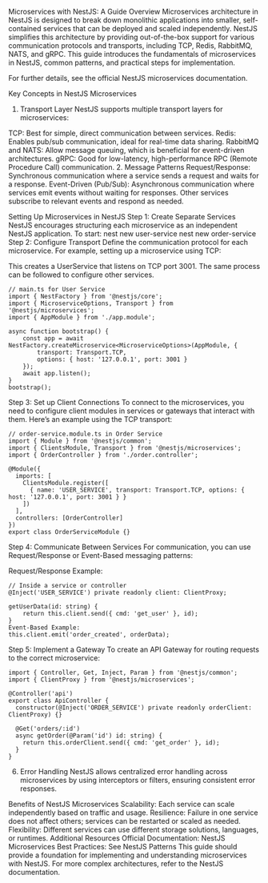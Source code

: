 Microservices with NestJS: A Guide
Overview
Microservices architecture in NestJS is designed to break down monolithic applications into smaller, 
self-contained services that can be deployed and scaled independently. NestJS simplifies this architecture by 
providing out-of-the-box support for various communication protocols and transports, including TCP, Redis, RabbitMQ, NATS, and gRPC. 
This guide introduces the fundamentals of microservices in NestJS, common patterns, and practical steps for implementation.

For further details, see the official NestJS microservices documentation.

Key Concepts in NestJS Microservices
1. Transport Layer
NestJS supports multiple transport layers for microservices:

TCP: Best for simple, direct communication between services.
Redis: Enables pub/sub communication, ideal for real-time data sharing.
RabbitMQ and NATS: Allow message queuing, which is beneficial for event-driven architectures.
gRPC: Good for low-latency, high-performance RPC (Remote Procedure Call) communication.
2. Message Patterns
Request/Response: Synchronous communication where a service sends a request and waits for a response.
Event-Driven (Pub/Sub): Asynchronous communication where services emit events without waiting for responses. Other services subscribe to relevant events and respond as needed.



Setting Up Microservices in NestJS
Step 1: Create Separate Services
NestJS encourages structuring each microservice as an independent NestJS application. To start:
nest new user-service
nest new order-service
Step 2: Configure Transport
Define the communication protocol for each microservice. For example, setting up a microservice using TCP:

This creates a UserService that listens on TCP port 3001. The same process can be followed to configure other services.
```tsx
// main.ts for User Service
import { NestFactory } from '@nestjs/core';
import { MicroserviceOptions, Transport } from '@nestjs/microservices';
import { AppModule } from './app.module';

async function bootstrap() {
    const app = await NestFactory.createMicroservice<MicroserviceOptions>(AppModule, {
        transport: Transport.TCP,
        options: { host: '127.0.0.1', port: 3001 }
    });
    await app.listen();
}
bootstrap();
```
Step 3: Set up Client Connections
To connect to the microservices, you need to configure client modules in services or gateways that interact with them. Here’s an example using the TCP transport:
```tsx
// order-service.module.ts in Order Service
import { Module } from '@nestjs/common';
import { ClientsModule, Transport } from '@nestjs/microservices';
import { OrderController } from './order.controller';

@Module({
  imports: [
    ClientsModule.register([
      { name: 'USER_SERVICE', transport: Transport.TCP, options: { host: '127.0.0.1', port: 3001 } }
    ])
  ],
  controllers: [OrderController]
})
export class OrderServiceModule {}
```
Step 4: Communicate Between Services
For communication, you can use Request/Response or Event-Based messaging patterns:

Request/Response Example:
```tsx
// Inside a service or controller
@Inject('USER_SERVICE') private readonly client: ClientProxy;

getUserData(id: string) {
    return this.client.send({ cmd: 'get_user' }, id);
}
Event-Based Example:
this.client.emit('order_created', orderData);
```
Step 5: Implement a Gateway
To create an API Gateway for routing requests to the correct microservice:
```tsx
import { Controller, Get, Inject, Param } from '@nestjs/common';
import { ClientProxy } from '@nestjs/microservices';

@Controller('api')
export class ApiController {
  constructor(@Inject('ORDER_SERVICE') private readonly orderClient: ClientProxy) {}

  @Get('orders/:id')
  async getOrder(@Param('id') id: string) {
    return this.orderClient.send({ cmd: 'get_order' }, id);
  }
}
```
6. Error Handling
NestJS allows centralized error handling across microservices by using interceptors or filters, ensuring consistent error responses.

Benefits of NestJS Microservices
Scalability: Each service can scale independently based on traffic and usage.
Resilience: Failure in one service does not affect others; services can be restarted or scaled as needed.
Flexibility: Different services can use different storage solutions, languages, or runtimes.
Additional Resources
Official Documentation: NestJS Microservices
Best Practices: See NestJS Patterns
This guide should provide a foundation for implementing and understanding microservices with NestJS. For more complex architectures, refer to the NestJS documentation.














